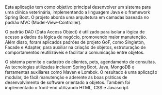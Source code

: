 Esta aplicação tem como objetivo principal desenvolver um sistema para uma clínica veterinária, implementando a linguagem Java e o framework Spring Boot. O projeto aborda uma arquitetura em camadas baseada no padrão MVC (Model-View-Controller).

O padrão DAO (Data Access Object) é utilizado para isolar a lógica de acesso a dados da lógica de negócio, promovendo maior manutenção. Além disso, foram aplicados padrões de projeto GoF, como Singleton, Facade e Adapter, para auxiliar na criação de objetos, estruturação de comportamentos reutilizáveis e facilitar a comunicação entre objetos.

O sistema permite o cadastro de clientes, pets, agendamento de consultas. As tecnologias utilizadas incluem Spring Boot, Java, MongoDB e ferramentas auxiliares como Maven e Lombok. O resultado é uma aplicação modular, de fácil manutenção e aderente às boas práticas de desenvolvimento de software orientado a objetos. Também foi implementado o front-end utilizando HTML, CSS e Javascript.
